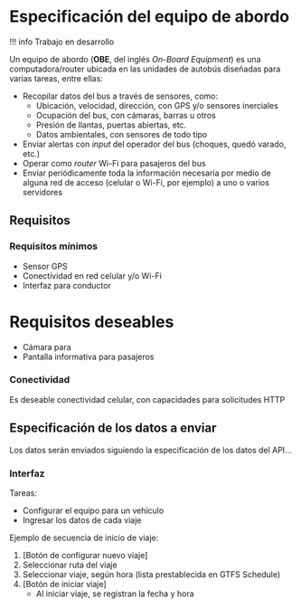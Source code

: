 # Especificación del equipo de abordo

!!! info
    Trabajo en desarrollo

Un equipo de abordo (**OBE**, del inglés *On-Board Equipment*) es una computadora/router ubicada en las unidades de autobús diseñadas para varias tareas, entre ellas:

- Recopilar datos del bus a través de sensores, como:
    - Ubicación, velocidad, dirección, con GPS y/o sensores inerciales
    - Ocupación del bus, con cámaras, barras u otros
    - Presión de llantas, puertas abiertas, etc.
    - Datos ambientales, con sensores de todo tipo
- Enviar alertas con *input* del operador del bus (choques, quedó varado, etc.)
- Operar como *router* Wi-Fi para pasajeros del bus
- Enviar periódicamente toda la información necesaria por medio de alguna red de acceso (celular o Wi-Fi, por ejemplo) a uno o varios servidores

## Requisitos

### Requisitos mínimos

- Sensor GPS
- Conectividad en red celular y/o Wi-Fi
- Interfaz para conductor

# Requisitos deseables

- Cámara para 
- Pantalla informativa para pasajeros

### Conectividad

Es deseable conectividad celular, con capacidades para solicitudes HTTP

## Especificación de los datos a enviar

Los datos serán enviados siguiendo la especificación de los datos del API...

### Interfaz

Tareas:

- Configurar el equipo para un vehículo
- Ingresar los datos de cada viaje

Ejemplo de secuencia de inicio de viaje:

1. [Botón de configurar nuevo viaje]
2. Seleccionar ruta del viaje
3. Seleccionar viaje, según hora (lista prestablecida en GTFS Schedule)
4. [Botón de iniciar viaje]
    - Al iniciar viaje, se registran la fecha y hora

